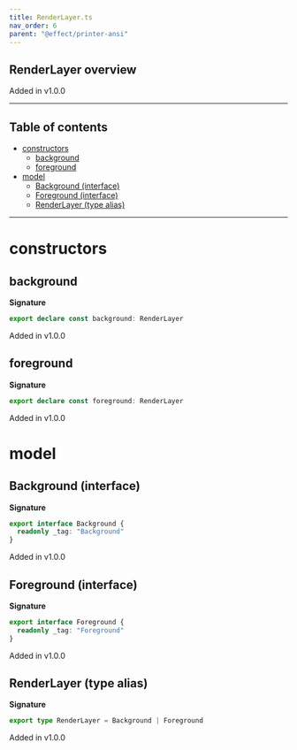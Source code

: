 ```yaml
---
title: RenderLayer.ts
nav_order: 6
parent: "@effect/printer-ansi"
---
```


## RenderLayer overview

Added in v1.0.0

---

<h2 class="text-delta">Table of contents</h2>

- [constructors](#constructors)
  - [background](#background)
  - [foreground](#foreground)
- [model](#model)
  - [Background (interface)](#background-interface)
  - [Foreground (interface)](#foreground-interface)
  - [RenderLayer (type alias)](#renderlayer-type-alias)

---

# constructors

## background

**Signature**

```ts
export declare const background: RenderLayer
```

Added in v1.0.0

## foreground

**Signature**

```ts
export declare const foreground: RenderLayer
```

Added in v1.0.0

# model

## Background (interface)

**Signature**

```ts
export interface Background {
  readonly _tag: "Background"
}
```

Added in v1.0.0

## Foreground (interface)

**Signature**

```ts
export interface Foreground {
  readonly _tag: "Foreground"
}
```

Added in v1.0.0

## RenderLayer (type alias)

**Signature**

```ts
export type RenderLayer = Background | Foreground
```

Added in v1.0.0
